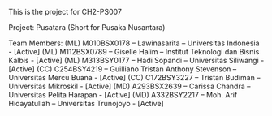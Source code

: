 This is the project for CH2-PS007

Project: Pusatara (Short for Pusaka Nusantara)

Team Members:
(ML) M010BSX0178 – Lawinasarita – Universitas Indonesia - [Active]
(ML) M112BSX0789 – Giselle Halim – Institut Teknologi dan Bisnis Kalbis - [Active]
(ML) M313BSY0177 – Hadi Sopandi – Universitas Siliwangi - [Active]
(CC) C254BSY4219 – Guilliano Tristan Anthony Stevenson – Universitas Mercu Buana - [Active]
(CC)  C172BSY3227 – Tristan Budiman – Universitas Mikroskil - [Active]
(MD) A293BSX2639 – Carissa Chandra – Universitas Pelita Harapan - [Active]
(MD) A332BSY2217 – Moh. Arif Hidayatullah – Universitas Trunojoyo - [Active]